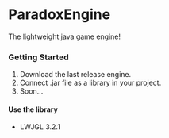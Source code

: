 # ParadoxEngine
 The lightweight java game engine!

### Getting Started

1. Download the last release engine.
2. Connect .jar file as a library in your project.
3. Soon...

#### Use the library
- LWJGL 3.2.1
